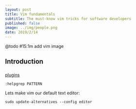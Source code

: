 ```yaml
---
layout: post
title: Vim fundamentals
subtitle: The must-know vim tricks for software developers
published: false
image: ../img/people.png
date: 2019/2/14
---
```


@todo #15:1m add vim image


## Introduction



###


[plugins](https://github.com/thoughtstream/Damian-Conway-s-Vim-Setup)

```
:helpgrep PATTERN
```

Lets make vim our default text editor:

```git
sudo update-alternatives --config editor
```